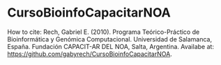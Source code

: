 # CursoBioinfoCapacitarNOA
How to cite:
Rech, Gabriel E. (2010). Programa Teórico-Práctico de Bioinformática y Genómica Computacional. Universidad de Salamanca, España. Fundación CAPACIT-AR
DEL NOA, Salta, Argentina. Availabe at: https://github.com/gabyrech/CursoBioinfoCapacitarNOA.
